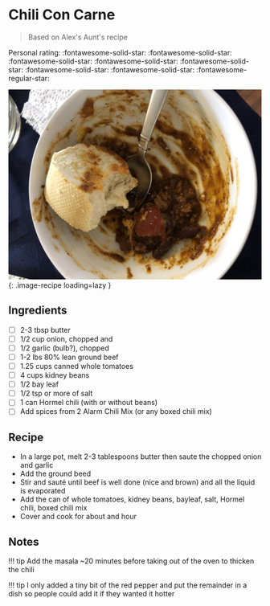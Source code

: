 # Chili Con Carne

> Based on Alex's Aunt's recipe

<!-- {cts} rating=4; (User can specify rating on scale of 1-5) -->

Personal rating: :fontawesome-solid-star: :fontawesome-solid-star: :fontawesome-solid-star: :fontawesome-solid-star: :fontawesome-solid-star: :fontawesome-solid-star: :fontawesome-solid-star: :fontawesome-regular-star:

<!-- {cte} -->

<!-- {cts} name_image=chili_con_carne.jpeg; (User can specify image name) -->

![chili_con_carne.jpeg](./chili_con_carne.jpeg){: .image-recipe loading=lazy }

<!-- {cte} -->

## Ingredients

* [ ] 2-3 tbsp butter
* [ ] 1/2 cup onion, chopped and
* [ ] 1/2 garlic (bulb?), chopped
* [ ] 1-2 lbs 80% lean ground beef
* [ ] 1.25 cups canned whole tomatoes
* [ ] 4 cups kidney beans
* [ ] 1/2 bay leaf
* [ ] 1/2 tsp or more of salt
* [ ] 1 can Hormel chili (with or without beans)
* [ ] Add spices from 2 Alarm Chili Mix (or any boxed chili mix)

## Recipe

* In a large pot, melt 2-3 tablespoons butter then saute the chopped onion and garlic
* Add the ground beed
* Stir and sauté until beef is well done (nice and brown) and all the liquid is evaporated
* Add the can of whole tomatoes, kidney beans, bayleaf, salt, Hormel chili, boxed chili mix
* Cover and cook for about and hour

## Notes

!!! tip
    Add the masala ~20 minutes before taking out of the oven to thicken the chili

!!! tip
    I only added a tiny bit of the red pepper and put the remainder in a dish so people  could add it if they wanted it hotter
